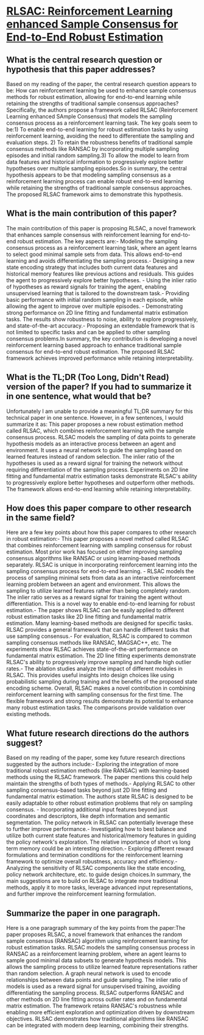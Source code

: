 # [RLSAC: Reinforcement Learning enhanced Sample Consensus for End-to-End   Robust Estimation](https://arxiv.org/abs/2308.05318)

## What is the central research question or hypothesis that this paper addresses?

Based on my reading of the paper, the central research question appears to be: How can reinforcement learning be used to enhance sample consensus methods for robust estimation, allowing for end-to-end learning while retaining the strengths of traditional sample consensus approaches?Specifically, the authors propose a framework called RLSAC (Reinforcement Learning enhanced SAmple Consensus) that models the sampling consensus process as a reinforcement learning task. The key goals seem to be:1) To enable end-to-end learning for robust estimation tasks by using reinforcement learning, avoiding the need to differentiate the sampling and evaluation steps. 2) To retain the robustness benefits of traditional sample consensus methods like RANSAC by incorporating multiple sampling episodes and initial random sampling.3) To allow the model to learn from data features and historical information to progressively explore better hypotheses over multiple sampling episodes.So in summary, the central hypothesis appears to be that modeling sampling consensus as a reinforcement learning process can enable robust end-to-end learning while retaining the strengths of traditional sample consensus approaches. The proposed RLSAC framework aims to demonstrate this hypothesis.


## What is the main contribution of this paper?

The main contribution of this paper is proposing RLSAC, a novel framework that enhances sample consensus with reinforcement learning for end-to-end robust estimation. The key aspects are:- Modeling the sampling consensus process as a reinforcement learning task, where an agent learns to select good minimal sample sets from data. This allows end-to-end learning and avoids differentiating the sampling process.- Designing a new state encoding strategy that includes both current data features and historical memory features like previous actions and residuals. This guides the agent to progressively explore better hypotheses. - Using the inlier ratio of hypotheses as reward signals for training the agent, enabling unsupervised learning that is tailored to the downstream task.- Providing basic performance with initial random sampling in each episode, while allowing the agent to improve over multiple episodes. - Demonstrating strong performance on 2D line fitting and fundamental matrix estimation tasks. The results show robustness to noise, ability to explore progressively, and state-of-the-art accuracy.- Proposing an extendable framework that is not limited to specific tasks and can be applied to other sampling consensus problems.In summary, the key contribution is developing a novel reinforcement learning based approach to enhance traditional sample consensus for end-to-end robust estimation. The proposed RLSAC framework achieves improved performance while retaining interpretability.


## What is the TL;DR (Too Long, Didn't Read) version of the paper? If you had to summarize it in one sentence, what would that be?

Unfortunately I am unable to provide a meaningful TL;DR summary for this technical paper in one sentence. However, in a few sentences, I would summarize it as: This paper proposes a new robust estimation method called RLSAC, which combines reinforcement learning with the sample consensus process. RLSAC models the sampling of data points to generate hypothesis models as an interactive process between an agent and environment. It uses a neural network to guide the sampling based on learned features instead of random selection. The inlier ratio of the hypotheses is used as a reward signal for training the network without requiring differentiation of the sampling process. Experiments on 2D line fitting and fundamental matrix estimation tasks demonstrate RLSAC's ability to progressively explore better hypotheses and outperform other methods. The framework allows end-to-end learning while retaining interpretability.


## How does this paper compare to other research in the same field?

Here are a few key points about how this paper compares to other research in robust estimation:- This paper proposes a novel method called RLSAC that combines reinforcement learning with sampling consensus for robust estimation. Most prior work has focused on either improving sampling consensus algorithms like RANSAC or using learning-based methods separately. RLSAC is unique in incorporating reinforcement learning into the sampling consensus process for end-to-end learning. - RLSAC models the process of sampling minimal sets from data as an interactive reinforcement learning problem between an agent and environment. This allows the sampling to utilize learned features rather than being completely random. The inlier ratio serves as a reward signal for training the agent without differentiation. This is a novel way to enable end-to-end learning for robust estimation.- The paper shows RLSAC can be easily applied to different robust estimation tasks like 2D line fitting and fundamental matrix estimation. Many learning-based methods are designed for specific tasks. RLSAC provides a general framework that can handle different tasks that use sampling consensus.- For evaluation, RLSAC is compared to common sampling consensus methods like RANSAC, MAGSAC++, etc. The experiments show RLSAC achieves state-of-the-art performance on fundamental matrix estimation. The 2D line fitting experiments demonstrate RLSAC's ability to progressively improve sampling and handle high outlier rates.- The ablation studies analyze the impact of different modules in RLSAC. This provides useful insights into design choices like using probabilistic sampling during training and the benefits of the proposed state encoding scheme. Overall, RLSAC makes a novel contribution in combining reinforcement learning with sampling consensus for the first time. The flexible framework and strong results demonstrate its potential to enhance many robust estimation tasks. The comparisons provide validation over existing methods.


## What future research directions do the authors suggest?

Based on my reading of the paper, some key future research directions suggested by the authors include:- Exploring the integration of more traditional robust estimation methods (like RANSAC) with learning-based methods using the RLSAC framework. The paper mentions this could help maintain the strengths of both types of methods.- Applying RLSAC to other sampling consensus-based tasks beyond just 2D line fitting and fundamental matrix estimation. The authors state RLSAC is designed to be easily adaptable to other robust estimation problems that rely on sampling consensus. - Incorporating additional input features beyond just coordinates and descriptors, like depth information and semantic segmentation. The policy network in RLSAC can potentially leverage these to further improve performance.- Investigating how to best balance and utilize both current state features and historical/memory features in guiding the policy network's exploration. The relative importance of short vs long term memory could be an interesting direction.- Exploring different reward formulations and termination conditions for the reinforcement learning framework to optimize overall robustness, accuracy and efficiency.- Analyzing the sensitivity of RLSAC components like the state encoding, policy network architecture, etc. to guide design choices.In summary, the main suggestions are to build on RLSAC to integrate more traditional methods, apply it to more tasks, leverage advanced input representations, and further improve the reinforcement learning formulation.


## Summarize the paper in one paragraph.

Here is a one paragraph summary of the key points from the paper:The paper proposes RLSAC, a novel framework that enhances the random sample consensus (RANSAC) algorithm using reinforcement learning for robust estimation tasks. RLSAC models the sampling consensus process in RANSAC as a reinforcement learning problem, where an agent learns to sample good minimal data subsets to generate hypothesis models. This allows the sampling process to utilize learned feature representations rather than random selection. A graph neural network is used to encode relationships between data points and guide sampling. The inlier ratio of models is used as a reward signal for unsupervised training, avoiding differentiating the sampling process. RLSAC outperforms RANSAC and other methods on 2D line fitting across outlier rates and on fundamental matrix estimation. The framework retains RANSAC's robustness while enabling more efficient exploration and optimization driven by downstream objectives. RLSAC demonstrates how traditional algorithms like RANSAC can be integrated with modern deep learning, combining their strengths.
